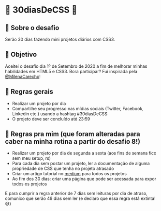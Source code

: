 # 🚀 30diasDeCSS 🚀

## 💬 Sobre o desafio

Serão 30 dias fazendo mini projetos diários com CSS3. 

## 🎯 Objetivo

Aceitei o desafio dia 1º de Setembro de 2020 a fim de melhorar minhas habilidades em HTML5 e CSS3.
Bora participar? Fui inspirada pela [@MilenaCarecho](https://github.com/MilenaCarecho/30diasDeCSS/issues/1)!

## 📖 Regras gerais

* Realizar um projeto por dia 
* Compartilhe seu progresso nas mídias sociais (Twitter, Facebook, Linkedin etc.) usando a hashtag #30diasDeCSS
* O projeto deve ser concluído até 23:59

## 🌼 Regras pra mim (que foram alteradas para caber na minha rotina a partir do desafio 8!)

* Realizar um projeto por dia de segunda a sexta (aos fins de semana fico sem meu setup, rs)  
* Para cada dia sem postar um projeto, ler a documentação de alguma propriedade de CSS que tenha no projeto atrasado  
* Criar um artigo tutorial no [medium](https://medium.com/@it.amancio) para todos os projetos
* Ao fim dos 30 dias: criar uma página que pode ser acessada para expor todos os projetos

E para cumprir a regra anterior de 7 dias sem leituras por dia de atraso, comunico que serão 49 dias sem ler (e declaro que essa regra está extinta! 😅) 
